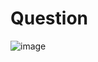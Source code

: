 # Question
![image](https://github.com/user-attachments/assets/947a3733-8b75-441e-baf9-5246aae7e851)


